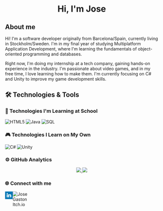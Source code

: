 <div align="center">
<h1 align="center">Hi, I'm Jose</a> </h1>
</div>

## About me
Hi! I'm a software developer originally from Barcelona/Spain, currently living in Stockholm/Sweden. I'm in my final year of studying Multiplatform Application Development, where I'm learning the fundamentals of object-oriented programming and databases.

Right now, I'm doing my internship at a tech company, gaining hands-on experience in the industry. I'm passionate about video games, and in my free time, I love learning how to make them. I'm currently focusing on C# and Unity to improve my game development skills.
<br>

## 🛠 Technologies & Tools  

### 🏫 Technologies I'm Learning at School  
<p align="left">
  <img src="https://upload.wikimedia.org/wikipedia/commons/6/61/HTML5_logo_and_wordmark.svg" alt="HTML5" width="50"/>
  <img src="https://upload.wikimedia.org/wikipedia/de/e/e1/Java-Logo.svg" alt="Java" width="50"/>
  <img src="https://upload.wikimedia.org/wikipedia/commons/d/d7/Sql_data_base_with_logo.svg" alt="SQL" width="50"/>
</p>

### 🎮 Technologies I Learn on My Own  
<p align="left">
  <img src="https://upload.wikimedia.org/wikipedia/commons/b/bd/Logo_C_sharp.svg" alt="C#" width="50"/>
  <img src="https://cdn.sanity.io/images/fuvbjjlp/production/2495ab2daae11fd3ed5d6b84477d513869f9a1b4-89x100.png" alt="Unity" width="50"/>
</p>

### ⚙️ GitHub Analytics  
<p align="center">
<a href="https://github.com/Jose-Gaston">
  <img height="180em" src="https://github-readme-stats-eight-theta.vercel.app/api?username=Jose-Gaston&show_icons=true&theme=algolia&include_all_commits=true&count_private=true"/>
  <img height="180em" src="https://github-readme-stats-eight-theta.vercel.app/api/top-langs/?username=Jose-Gaston&layout=compact&langs_count=8&theme=algolia"/>
</a>
</p>

### 🌐 Connect with me  
<p>
<a href="https://www.linkedin.com/in/jose-maria-gaston-rodriguez/">
  <img align="left" alt="Jose Gaston LinkedIn" width="25px" src="https://raw.githubusercontent.com/edent/SuperTinyIcons/099dc12b59179d07d534069bc8551718f786d91a/images/svg/linkedin.svg" />
</a>
<a href="https://truesoul.itch.io/">
  <img align="left" alt="Jose Gaston Itch.io" width="90px" src="https://static.itch.io/images/logo-white-new.svg" />
</a>
</p>
<br/><br/>
